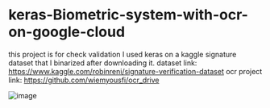 # keras-Biometric-system-with-ocr-on-google-cloud

this project is for check validation I used keras on a kaggle signature dataset that I binarized after downloading it. 
dataset link: https://www.kaggle.com/robinreni/signature-verification-dataset
ocr project link: https://github.com/wiemyousfi/ocr_drive

![image](https://user-images.githubusercontent.com/70018080/137480296-a7db87ec-1e67-4f0e-aaae-e140f70a1378.png)
